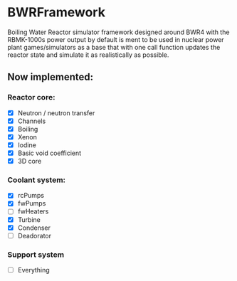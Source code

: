 # BWRFramework
Boiling Water Reactor simulator framework designed around BWR4 with the RBMK-1000s power output by default is ment to be used in nuclear power plant games/simulators as a base that with one call function updates the reactor state and simulate it as realistically as possible.

## Now implemented:

### Reactor core:
- [x] Neutron / neutron transfer
- [x] Channels
- [x] Boiling
- [x] Xenon
- [x] Iodine
- [x] Basic void coefficient
- [x] 3D core

### Coolant system:
- [x] rcPumps
- [x] fwPumps
- [ ] fwHeaters
- [x] Turbine
- [x] Condenser
- [ ] Deadorator

### Support system
- [ ] Everything 
